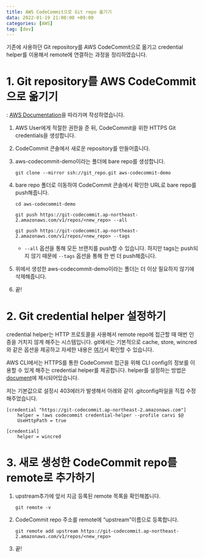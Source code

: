 ```yaml
---
title: AWS CodeCommit으로 Git repo 옮기기
data: 2022-01-19 21:00:00 +09:00
categories: [AWS]
tag: [dev]
---
```


기존에 사용하던 Git repository를 AWS CodeCommit으로 옮기고 credential helper를 이용해서 remote에 연결하는 과정을 정리하였습니다.

# 1. Git repository를 AWS CodeCommit으로 옮기기

: [AWS Documentation](https://docs.aws.amazon.com/codecommit/latest/userguide/how-to-migrate-repository-existing.html)을 따라가며 작성하였습니다.

1. AWS User에게 적절한 권한을 준 뒤, CodeCommit을 위한 HTTPS Git credentials을 생성합니다.
2. CodeCommit 콘솔에서 새로운 repository를 만들어줍니다.
3. aws-codecommit-demo이라는 폴더에 bare repo를 생성합니다.
    
    `git clone --mirror ssh://git_repo.git aws-codecommit-demo` 
    
4. bare repo 폴더로 이동하여 CodeCommit 콘솔에서 확인한 URL로 bare repo를 push해줍니다.
    
    `cd aws-codecommit-demo`
    
    `git push https://git-codecommit.ap-northeast-2.amazonaws.com/v1/repos/<new_repo> --all`
    
    `git push https://git-codecommit.ap-northeast-2.amazonaws.com/v1/repos/<new_repo> --tags`
    
    - `--all` 옵션을 통해 모든 브랜치를 push할 수 있습니다. 하지만 tags는 push되지 않기 때문에 `--tags` 옵션을 통해 한 번 더 push해줍니다.
5. 위에서 생성한 aws-codecommit-demo이라는 폴더는 더 이상 필요하지 않기에 삭제해줍니다.
6. 끝!


# 2. Git credential helper 설정하기

credential helper는 HTTP 프로토콜을 사용해서 remote repo에 접근할 때 매번 인증을 거치지 않게 해주는 시스템입니다. git에서는 기본적으로 cache, store, wincred와 같은 옵션을 제공하고 자세한 내용은 [여기](https://git-scm.com/book/ko/v2/Git-%EB%8F%84%EA%B5%AC-Credential-%EC%A0%80%EC%9E%A5%EC%86%8C)서 확인할 수 있습니다.

AWS CLI에서는 HTTPS를 통한 CodeCommit 접근을 위해 CLI config의 정보를 이용할 수 있게 해주는 credential helper를 제공합니다. helper를 설정하는 방법은 [document](https://docs.aws.amazon.com/codecommit/latest/userguide/setting-up-https-windows.html)에 제시되어있습니다.

저는 기본값으로 설정시 403에러가 발생해서 아래와 같이 .gitconfig파일을 직접 수정해주었습니다.

```
[credential "https://git-codecommit.ap-northeast-2.amazonaws.com"]
	helper = !aws codecommit credential-helper --profile carvi $@
	UseHttpPath = true

[credential]
	helper = wincred
```


# 3. 새로 생성한 CodeCommit repo를 remote로 추가하기

1. upstream추가에 앞서 지금 등록된 remote 목록을 확인해봅니다.
    
    `git remote -v`
    
2. CodeCommit repo 주소를 remote에 “upstream”이름으로 등록합니다.
    
    `git remote add upstream https://git-codecommit.ap-northeast-2.amazonaws.com/v1/repos/<new_repo>`
    
3. 끝!